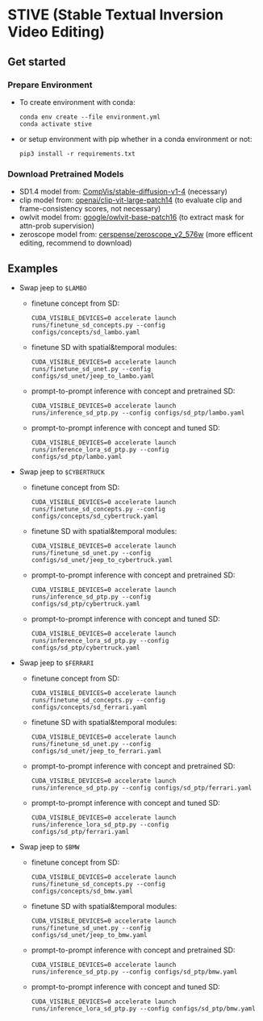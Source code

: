 # STIVE (Stable Textual Inversion Video Editing)

## Get started
### Prepare Environment
* To create environment with conda:
    ```shell
    conda env create --file environment.yml
    conda activate stive
    ```
* or setup environment with pip whether in a conda environment or not:
    ```shell
    pip3 install -r requirements.txt
    ```

### Download Pretrained Models
* SD1.4 model from: [CompVis/stable-diffusion-v1-4](https://huggingface.co/CompVis/stable-diffusion-v1-4/tree/main) (necessary)
* clip model from: [openai/clip-vit-large-patch14](https://huggingface.co/openai/clip-vit-large-patch14/tree/main) (to evaluate clip and frame-consistency scores, not necessary)
* owlvit model from: [google/owlvit-base-patch16](https://huggingface.co/google/owlvit-base-patch16/tree/main) (to extract mask for attn-prob supervision)
* zeroscope model from: [cerspense/zeroscope_v2_576w](https://huggingface.co/cerspense/zeroscope_v2_576w/tree/main) (more efficent editing, recommend to download)

## Examples
* Swap jeep to `$LAMBO`
    - finetune concept from SD: 
        ```shell
        CUDA_VISIBLE_DEVICES=0 accelerate launch runs/finetune_sd_concepts.py --config configs/concepts/sd_lambo.yaml
        ```
    - finetune SD with spatial&temporal modules:
        ```shell
        CUDA_VISIBLE_DEVICES=0 accelerate launch runs/finetune_sd_unet.py --config configs/sd_unet/jeep_to_lambo.yaml
        ```
    - prompt-to-prompt inference with concept and pretrained SD: 
        ```shell
        CUDA_VISIBLE_DEVICES=0 accelerate launch runs/inference_sd_ptp.py --config configs/sd_ptp/lambo.yaml
        ```
    - prompt-to-prompt inference with concept and tuned SD:
        ```shell
        CUDA_VISIBLE_DEVICES=0 accelerate launch runs/inference_lora_sd_ptp.py --config configs/sd_ptp/lambo.yaml
        ```

* Swap jeep to `$CYBERTRUCK`
    - finetune concept from SD: 
        ```shell
        CUDA_VISIBLE_DEVICES=0 accelerate launch runs/finetune_sd_concepts.py --config configs/concepts/sd_cybertruck.yaml
        ```
    - finetune SD with spatial&temporal modules:
        ```shell
        CUDA_VISIBLE_DEVICES=0 accelerate launch runs/finetune_sd_unet.py --config configs/sd_unet/jeep_to_cybertruck.yaml
        ```
    - prompt-to-prompt inference with concept and pretrained SD: 
        ```shell
        CUDA_VISIBLE_DEVICES=0 accelerate launch runs/inference_sd_ptp.py --config configs/sd_ptp/cybertruck.yaml
        ```
    - prompt-to-prompt inference with concept and tuned SD:
        ```shell
        CUDA_VISIBLE_DEVICES=0 accelerate launch runs/inference_lora_sd_ptp.py --config configs/sd_ptp/cybertruck.yaml
        ```

* Swap jeep to `$FERRARI`
    - finetune concept from SD: 
        ```shell
        CUDA_VISIBLE_DEVICES=0 accelerate launch runs/finetune_sd_concepts.py --config configs/concepts/sd_ferrari.yaml
        ```
    - finetune SD with spatial&temporal modules:
        ```shell
        CUDA_VISIBLE_DEVICES=0 accelerate launch runs/finetune_sd_unet.py --config configs/sd_unet/jeep_to_ferrari.yaml
        ```
    - prompt-to-prompt inference with concept and pretrained SD: 
        ```shell
        CUDA_VISIBLE_DEVICES=0 accelerate launch runs/inference_sd_ptp.py --config configs/sd_ptp/ferrari.yaml
        ```
    - prompt-to-prompt inference with concept and tuned SD:
        ```shell
        CUDA_VISIBLE_DEVICES=0 accelerate launch runs/inference_lora_sd_ptp.py --config configs/sd_ptp/ferrari.yaml
        ```

* Swap jeep to `$BMW`
    - finetune concept from SD: 
        ```shell
        CUDA_VISIBLE_DEVICES=0 accelerate launch runs/finetune_sd_concepts.py --config configs/concepts/sd_bmw.yaml
        ```
    - finetune SD with spatial&temporal modules:
        ```shell
        CUDA_VISIBLE_DEVICES=0 accelerate launch runs/finetune_sd_unet.py --config configs/sd_unet/jeep_to_bmw.yaml
        ```
    - prompt-to-prompt inference with concept and pretrained SD: 
        ```shell
        CUDA_VISIBLE_DEVICES=0 accelerate launch runs/inference_sd_ptp.py --config configs/sd_ptp/bmw.yaml
        ```
    - prompt-to-prompt inference with concept and tuned SD:
        ```shell
        CUDA_VISIBLE_DEVICES=0 accelerate launch runs/inference_lora_sd_ptp.py --config configs/sd_ptp/bmw.yaml
        ```
